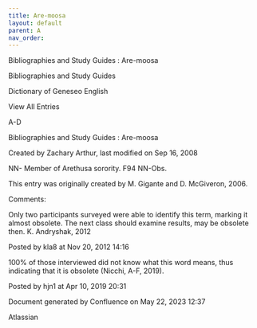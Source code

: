 ```yaml
---
title: Are-moosa
layout: default
parent: A
nav_order:
---
```


Bibliographies and Study Guides : Are-moosa

Bibliographies and Study Guides

Dictionary of Geneseo English

View All Entries

A-D

Bibliographies and Study Guides : Are-moosa

Created by  Zachary Arthur, last modified on Sep 16, 2008

NN- Member of Arethusa sorority. F94 NN-Obs. 

This entry was originally created by M. Gigante and D. McGiveron, 2006.

Comments:

Only two participants surveyed were able to identify this term, marking it almost obsolete. The next class should examine results, may be obsolete then. K. Andryshak, 2012

Posted by kla8 at Nov 20, 2012 14:16

100% of those interviewed did not know what this word means, thus indicating that it is obsolete (Nicchi, A-F, 2019). 

Posted by hjn1 at Apr 10, 2019 20:31

Document generated by Confluence on May 22, 2023 12:37

Atlassian
